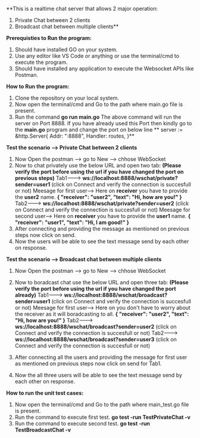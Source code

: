 **This is a realtime chat server that allows 2 major operation:
1. Private Chat between 2 clients
2. Broadcast chat between multiple clients**

**Prerequisties to Run the program:**
1. Should have installed GO on your system.
2. Use any editor like VS Code or anything or use the terminal/cmd to execute the program.
3. Should have installed any application to execute the Websocket APIs like Postman.


**How to Run the program:**
1. Clone the repository on your local system.
2. Now open the terminal/cmd and Go to the path where main.go file is present.
3. Run the command
   **go run main.go**
The above command will run the server on Port 8888.
If you have already used this Port then kindly go to the **main.go** program and change the port on below line
**	server := &http.Server{
		Addr:    ":8888",
		Handler: routes,
	}**

**Test the scenario --> Private Chat between 2 clients**
1. Now Open the postman --> go to New --> chhose WebSocket
2. Now to chat privately use the below URL and open two tab: **(Please verify the port before using the url if you have changed the port on previous steps)**
Tab1---> **ws://localhost:8888/wschat/private?sender=user1** (click on Connect and verify the connection is succesfull or not)
Meesage for first user--> Here on **receiver** you have to provide the **user2** name.
**{
    "receiver": "user2",
    "text": "Hi, how are you!"
}**
Tab2---> **ws://localhost:8888/wschat/private?sender=user2** (click on Connect and verify the connection is succesfull or not)
Meesage for second user--> Here on **receiver** you have to provide the **user1** name.
**{
    "receiver": "user1",
    "text": "Hi, I am good!"
}**
3. After connecting and providing the message as mentioned on previous steps now click on send.
4. Now the users will be able to see the text message send by each other on response.

**Test the scenario --> Broadcast chat between multiple clients**
1. Now Open the postman --> go to New --> chhose WebSocket
2. Now to boradcast chat use the below URL and open three tab: **(Please verify the port before using the url if you have changed the port already)**
Tab1---> **ws://localhost:8888/wschat/broadcast?sender=user1** (click on Connect and verify the connection is succesfull or not)
Meesage for first user--> Here on you don't have to worry about the receiver as it will boradcasting to all.
**{
    "receiver": "user2",
    "text": "Hi, how are you!"
}**
Tab2---> **ws://localhost:8888/wschat/broadcast?sender=user2** (click on Connect and verify the connection is succesfull or not)
Tab2---> **ws://localhost:8888/wschat/broadcast?sender=user3** (click on Connect and verify the connection is succesfull or not)

3. After connecting all the users and providing the message for first user as mentioned on previous steps now click on send for Tab1.
4. Now the all three users will be able to see the text message send by each other on response.


**How to run the unit test cases:**
1. Now open the terminal/cmd and Go to the path where main_test.go file is present.
2. Run the command to execute first test.
   **go test -run TestPrivateChat -v**
3. Run the command to execute second test.
   **go test -run TestBroadcastChat -v**
   

   
